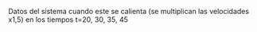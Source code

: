 Datos del sistema cuando este se calienta (se multiplican las velocidades x1,5) en los tiempos t=20, 30, 35, 45
